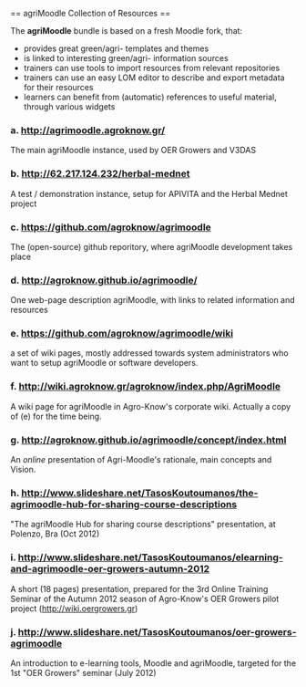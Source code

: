 == agriMoodle Collection of Resources ==
 
The **agriMoodle** bundle is based on a fresh Moodle fork, that:

  - provides great green/agri- templates and themes
  - is linked to interesting green/agri- information sources
  - trainers can use tools to import resources from relevant repositories
  - trainers can use an easy LOM editor to describe and export metadata for their resources
  - learners can benefit from (automatic) references to useful material, through various widgets


### a. http://agrimoodle.agroknow.gr/
  The main agriMoodle instance, used by OER Growers and V3DAS

### b. http://62.217.124.232/herbal-mednet
  A test / demonstration instance, setup for APIVITA and the Herbal Mednet project

### c. https://github.com/agroknow/agrimoodle
  The (open-source) github reporitory, where agriMoodle development takes place

### d. http://agroknow.github.io/agrimoodle/
  One web-page description agriMoodle, with links to related information and resources

### e. https://github.com/agroknow/agrimoodle/wiki
  a set of wiki pages, mostly addressed towards system administrators who want to setup agriMoodle or software developers. 

### f. http://wiki.agroknow.gr/agroknow/index.php/AgriMoodle
  A wiki page for agriMoodle in Agro-Know's corporate wiki. Actually a copy of (e) for the time being.
  
### g. http://agroknow.github.io/agrimoodle/concept/index.html
  An _online_ presentation of Agri-Moodle's rationale, main concepts and Vision.
 
### h. http://www.slideshare.net/TasosKoutoumanos/the-agrimoodle-hub-for-sharing-course-descriptions
  "The agriMoodle Hub for sharing course descriptions" presentation, at Polenzo, Bra (Oct 2012)
  
### i. http://www.slideshare.net/TasosKoutoumanos/elearning-and-agrimoodle-oer-growers-autumn-2012
  A short (18 pages) presentation, prepared for the 3rd Online Training Seminar of the Autumn 2012 season of Agro-Know's OER Growers pilot project (http://wiki.oergrowers.gr)

### j. http://www.slideshare.net/TasosKoutoumanos/oer-growers-agrimoodle
  An introduction to e-learning tools, Moodle and agriMoodle, targeted for the 1st "OER Growers" seminar (July 2012)


